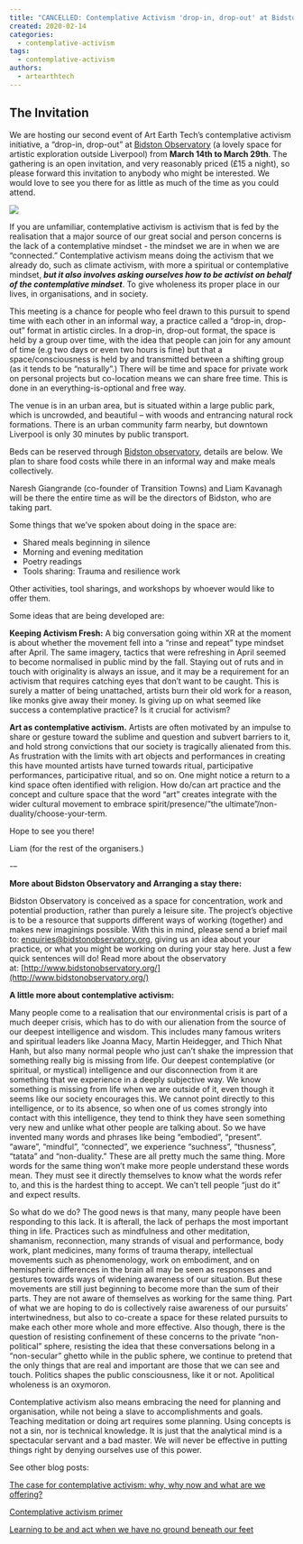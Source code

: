 ```yaml
---
title: "CANCELLED: Contemplative Activism 'drop-in, drop-out' at Bidston, Liverpool"
created: 2020-02-14
categories: 
  - contemplative-activism
tags: 
  - contemplative-activism
authors: 
  - artearthtech
---
```


## The Invitation

We are hosting our second event of Art Earth Tech’s contemplative activism initiative, a “drop-in, drop-out” at [Bidston Observatory](http://bidstonobservatory.org/) (a lovely space for artistic exploration outside Liverpool) from **March 14th to March 29th**. The gathering is an open invitation, and very reasonably priced (£15 a night), so please forward this invitation to anybody who might be interested. We would love to see you there for as little as much of the time as you could attend.

![](/assets/images/2020-02-12-bidston.jpg)

If you are unfamiliar, contemplative activism is activism that is fed by the realisation that a major source of our great social and person concerns is the lack of a contemplative mindset - the mindset we are in when we are “connected.” Contemplative activism means doing the activism that we already do, such as climate activism, with more a spiritual or contemplative mindset, **_but it also involves asking ourselves how to be activist on behalf of the contemplative mindset_**. To give wholeness its proper place in our lives, in organisations, and in society.

This meeting is a chance for people who feel drawn to this pursuit to spend time with each other in an informal way, a practice called a “drop-in, drop-out” format in artistic circles. In a drop-in, drop-out format, the space is held by a group over time, with the idea that people can join for any amount of time (e.g two days or even two hours is fine) but that a space/consciousness is held by and transmitted between a shifting group (as it tends to be “naturally”.) There will be time and space for private work on personal projects but co-location means we can share free time. This is done in an everything-is-optional and free way.

The venue is in an urban area, but is situated within a large public park, which is uncrowded, and beautiful – with woods and entrancing natural rock formations. There is an urban community farm nearby, but downtown Liverpool is only 30 minutes by public transport.

Beds can be reserved through [Bidston observatory](http://www.bidstonobservatory.org/?using), details are below. We plan to share food costs while there in an informal way and make meals collectively.

Naresh Giangrande (co-founder of Transition Towns) and Liam Kavanagh will be there the entire time as will be the directors of Bidston, who are taking part.

Some things that we’ve spoken about doing in the space are:

- Shared meals beginning in silence
- Morning and evening meditation
- Poetry readings
- Tools sharing: Trauma and resilience work

Other activities, tool sharings, and workshops by whoever would like to offer them.

Some ideas that are being developed are:

**Keeping Activism Fresh:** A big conversation going within XR at the moment is about whether the movement fell into a “rinse and repeat” type mindset after April. The same imagery, tactics that were refreshing in April seemed to become normalised in public mind by the fall. Staying out of ruts and in touch with originality is always an issue, and it may be a requirement for an activism that requires catching eyes that don’t want to be caught. This is surely a matter of being unattached, artists burn their old work for a reason, like monks give away their money. Is giving up on what seemed like success a contemplative practice? Is it crucial for activism?

**Art as contemplative activism.** Artists are often motivated by an impulse to share or gesture toward the sublime and question and subvert barriers to it, and hold strong convictions that our society is tragically alienated from this. As frustration with the limits with art objects and performances in creating this have mounted artists have turned towards ritual, participative performances, participative ritual, and so on. One might notice a return to a kind space often identified with religion. How do/can art practice and the concept and culture space that the word “art” creates integrate with the wider cultural movement to embrace spirit/presence/”the ultimate”/non-duality/choose-your-term.

Hope to see you there!

Liam (for the rest of the organisers.)

\-–

**More about Bidston Observatory and Arranging a stay there:**

Bidston Observatory is conceived as a space for concentration, work and potential production, rather than purely a leisure site. The project’s objective is to be a resource that supports different ways of working (together) and makes new imaginings possible. With this in mind, please send a brief mail to: [enquiries@bidstonobservatory.org](mailto:enquiries@bidstonobservatory.org), giving us an idea about your practice, or what you might be working on during your stay here. Just a few quick sentences will do! Read more about the observatory at: [http://www.bidstonobservatory.org/](http://www.bidstonobservatory.org/)

**A little more about contemplative activism:**

Many people come to a realisation that our environmental crisis is part of a much deeper crisis, which has to do with our alienation from the source of our deepest intelligence and wisdom. This includes many famous writers and spiritual leaders like Joanna Macy, Martin Heidegger, and Thich Nhat Hanh, but also many normal people who just can’t shake the impression that something really big is missing from life. Our deepest contemplative (or spiritual, or mystical) intelligence and our disconnection from it are something that we experience in a deeply subjective way. We know something is missing from life when we are outside of it, even though it seems like our society encourages this. We cannot point directly to this intelligence, or to its absence, so when one of us comes strongly into contact with this intelligence, they tend to think they have seen something very new and unlike what other people are talking about. So we have invented many words and phrases like being “embodied”, “present”. “aware”, “mindful”, “connected”, we experience “suchness”, “thusness”, “tatata” and “non-duality.” These are all pretty much the same thing. More words for the same thing won’t make more people understand these words mean. They must see it directly themselves to know what the words refer to, and this is the hardest thing to accept. We can’t tell people “just do it” and expect results.

So what do we do? The good news is that many, many people have been responding to this lack. It is afterall, the lack of perhaps the most important thing in life. Practices such as mindfulness and other meditation, shamanism, reconnection, many strands of visual and performance, body work, plant medicines, many forms of trauma therapy, intellectual movements such as phenomenology, work on embodiment, and on hemispheric differences in the brain all may be seen as responses and gestures towards ways of widening awareness of our situation. But these movements are still just beginning to become more than the sum of their parts. They are not aware of themselves as working for the same thing. Part of what we are hoping to do is collectively raise awareness of our pursuits’ intertwinedness, but also to co-create a space for these related pursuits to make each other more whole and more effective. Also though, there is the question of resisting confinement of these concerns to the private “non-political” sphere, resisting the idea that these conversations belong in a “non-secular” ghetto while in the public sphere, we continue to pretend that the only things that are real and important are those that we can see and touch. Politics shapes the public consciousness, like it or not. Apolitical wholeness is an oxymoron.

Contemplative activism also means embracing the need for planning and organisation, while not being a slave to accomplishments and goals. Teaching meditation or doing art requires some planning. Using concepts is not a sin, nor is technical knowledge. It is just that the analytical mind is a spectacular servant and a bad master. We will never be effective in putting things right by denying ourselves use of this power.

See other blog posts:

[The case for contemplative activism: why, why now and what are we offering?](https://artearthtech.com/2019/11/29/the-case-for-contemplative-activism-why-why-now-and-what-are-we-offering/)

[Contemplative activism primer](https://artearthtech.com/2019/12/13/contemplative-activism-primer-the-pre-gathering-read/)

[Learning to be and act when we have no ground beneath our feet](https://artearthtech.com/2020/01/09/learning-to-act-and-be-when-we-have-no-ground-under-our-feet/)
